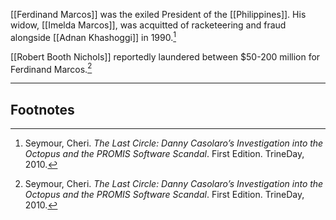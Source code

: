 [[Ferdinand Marcos]] was the exiled President of the [[Philippines]]. His widow, [[Imelda Marcos]], was acquitted of racketeering and fraud alongside [[Adnan Khashoggi]] in 1990.[^1]

[[Robert Booth Nichols]] reportedly laundered between $50-200 million for Ferdinand Marcos.[^1]

---
## Footnotes

[^1]: Seymour, Cheri. *The Last Circle: Danny Casolaro’s Investigation into the Octopus and the PROMIS Software Scandal*. First Edition. TrineDay, 2010.